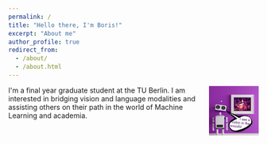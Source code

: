 ```yaml
---
permalink: /
title: "Hello there, I'm Boris!"
excerpt: "About me"
author_profile: true
redirect_from: 
  - /about/
  - /about.html
---
```


<img align="right" width="100" height="100" src="/images/About.png">

I'm a final year graduate student at the TU Berlin.
I am interested in bridging vision and language modalities and assisting others on their path in the world of Machine Learning and academia.
